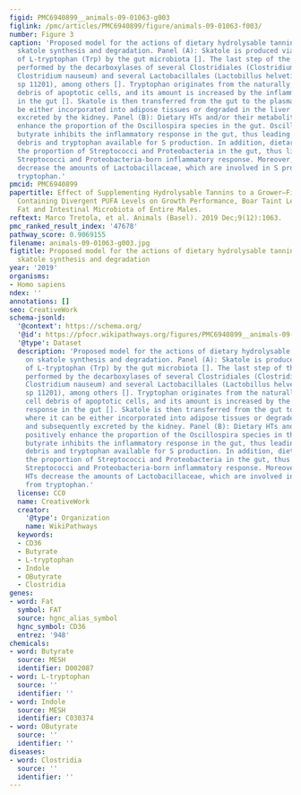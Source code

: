 ```yaml
---
figid: PMC6940899__animals-09-01063-g003
figlink: /pmc/articles/PMC6940899/figure/animals-09-01063-f003/
number: Figure 3
caption: 'Proposed model for the actions of dietary hydrolysable tannins (HTs) on
  skatole synthesis and degradation. Panel (A): Skatole is produced via the fermentation
  of L-tryptophan (Trp) by the gut microbiota []. The last step of the pathway is
  performed by the decarboxylases of several Clostridiales (Clostridium scatologenes,
  Clostridium nauseum) and several Lactobacillales (Lactobillus helveticus, Lactobillus
  sp 11201), among others []. Tryptophan originates from the naturally occurring cell
  debris of apoptotic cells, and its amount is increased by the inflammatory response
  in the gut []. Skatole is then transferred from the gut to the plasma where it can
  be either incorporated into adipose tissues or degraded in the liver and subsequently
  excreted by the kidney. Panel (B): Dietary HTs and/or their metabolites positively
  enhance the proportion of the Oscillospira species in the gut. Oscillospira-mediated
  butyrate inhibits the inflammatory response in the gut, thus leading to less cell
  debris and tryptophan available for S production. In addition, dietary HTs reduce
  the proportion of Streptococci and Proteobacteria in the gut, thus limiting the
  Streptococci and Proteobacteria-born inflammatory response. Moreover, dietary HTs
  decrease the amounts of Lactobacillaceae, which are involved in S production from
  tryptophan.'
pmcid: PMC6940899
papertitle: Effect of Supplementing Hydrolysable Tannins to a Grower–Finisher Diet
  Containing Divergent PUFA Levels on Growth Performance, Boar Taint Levels in Back
  Fat and Intestinal Microbiota of Entire Males.
reftext: Marco Tretola, et al. Animals (Basel). 2019 Dec;9(12):1063.
pmc_ranked_result_index: '47678'
pathway_score: 0.9069155
filename: animals-09-01063-g003.jpg
figtitle: Proposed model for the actions of dietary hydrolysable tannins (HTs) on
  skatole synthesis and degradation
year: '2019'
organisms:
- Homo sapiens
ndex: ''
annotations: []
seo: CreativeWork
schema-jsonld:
  '@context': https://schema.org/
  '@id': https://pfocr.wikipathways.org/figures/PMC6940899__animals-09-01063-g003.html
  '@type': Dataset
  description: 'Proposed model for the actions of dietary hydrolysable tannins (HTs)
    on skatole synthesis and degradation. Panel (A): Skatole is produced via the fermentation
    of L-tryptophan (Trp) by the gut microbiota []. The last step of the pathway is
    performed by the decarboxylases of several Clostridiales (Clostridium scatologenes,
    Clostridium nauseum) and several Lactobacillales (Lactobillus helveticus, Lactobillus
    sp 11201), among others []. Tryptophan originates from the naturally occurring
    cell debris of apoptotic cells, and its amount is increased by the inflammatory
    response in the gut []. Skatole is then transferred from the gut to the plasma
    where it can be either incorporated into adipose tissues or degraded in the liver
    and subsequently excreted by the kidney. Panel (B): Dietary HTs and/or their metabolites
    positively enhance the proportion of the Oscillospira species in the gut. Oscillospira-mediated
    butyrate inhibits the inflammatory response in the gut, thus leading to less cell
    debris and tryptophan available for S production. In addition, dietary HTs reduce
    the proportion of Streptococci and Proteobacteria in the gut, thus limiting the
    Streptococci and Proteobacteria-born inflammatory response. Moreover, dietary
    HTs decrease the amounts of Lactobacillaceae, which are involved in S production
    from tryptophan.'
  license: CC0
  name: CreativeWork
  creator:
    '@type': Organization
    name: WikiPathways
  keywords:
  - CD36
  - Butyrate
  - L-tryptophan
  - Indole
  - OButyrate
  - Clostridia
genes:
- word: Fat
  symbol: FAT
  source: hgnc_alias_symbol
  hgnc_symbol: CD36
  entrez: '948'
chemicals:
- word: Butyrate
  source: MESH
  identifier: D002087
- word: L-tryptophan
  source: ''
  identifier: ''
- word: Indole
  source: MESH
  identifier: C030374
- word: OButyrate
  source: ''
  identifier: ''
diseases:
- word: Clostridia
  source: ''
  identifier: ''
---
```

